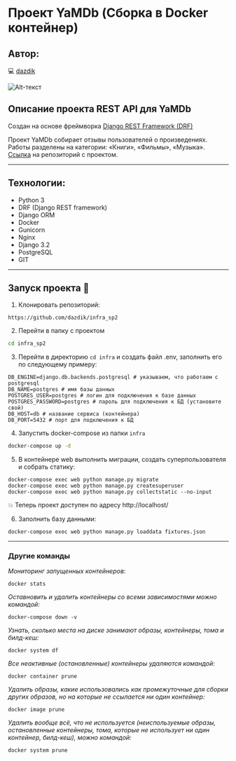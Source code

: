 # Проект YaMDb (Сборка в Docker контейнер)

## Автор:

💻 [dazdik](https://github.com/dazdik)

![Alt-текст](https://boxboat.com/2017/06/28/whats-new-in-docker-17-06/featured.png "Кит по имени Docker")



## Описание проекта REST API для YaMDb

Создан на основе фреймворка [Django REST Framework (DRF)](https://github.com/ilyachch/django-rest-framework-rusdoc)


Проект YaMDb собирает отзывы пользователей о произведениях. Работы разделены на категории: «Книги», «Фильмы», «Музыка». [Ссылка](https://github.com/dazdik/api_yamdb) на репозиторий с проектом.

____

## Технологии:

- Python 3
- DRF (Django REST framework)
- Django ORM
- Docker
- Gunicorn
- Nginx
- Django 3.2
- PostgreSQL
- GIT
___
## Запуск проекта 🚀

1. Клонировать репозиторий:

```
https://github.com/dazdik/infra_sp2
```

2. Перейти в папку с проектом

```bash
cd infra_sp2
```

3. Перейти в директорию  ```cd infra``` и создать файл .env, заполнить его по следующему примеру:

```
DB_ENGINE=django.db.backends.postgresql # указываем, что работаем с postgresql
DB_NAME=postgres # имя базы данных
POSTGRES_USER=postgres # логин для подключения к базе данных
POSTGRES_PASSWORD=postgres # пароль для подключения к БД (установите свой)
DB_HOST=db # название сервиса (контейнера)
DB_PORT=5432 # порт для подключения к БД
```
4. Запустить docker-compose из папки ```infra```
```bash
docker-compose up -d
```
5. В контейнере web выполнить миграции, создать суперпользователя и собрать статику:
```
docker-compose exec web python manage.py migrate
docker-compose exec web python manage.py createsuperuser
docker-compose exec web python manage.py collectstatic --no-input
```

💥 Теперь проект доступен по адресу http://localhost/

6. Заполнить базу данными:
```
docker-compose exec web python manage.py loaddata fixtures.json
```
___
### Другие команды
*Мониторинг запущенных контейнеров*:
```
docker stats
```

*Оставновить и удалить контейнеры со всеми зависимостями можно командой:*
```
docker-compose down -v
```

*Узнать,  сколько места на диске занимают образы, контейнеры, тома и билд-кеш:*
```
docker system df 
```

*Все неактивные (остановленные) контейнеры удаляются командой:*
```
docker container prune
```

*Удалить образы, какие использовались как промежуточные для сборки других образов, но на которые не ссылается ни один контейнер:*
```
docker image prune
```

*Удалить вообще всё, что не используется (неиспользуемые образы, остановленные контейнеры, тома, которые не использует ни один контейнер, билд-кеш), можно командой:*
```
docker system prune
```